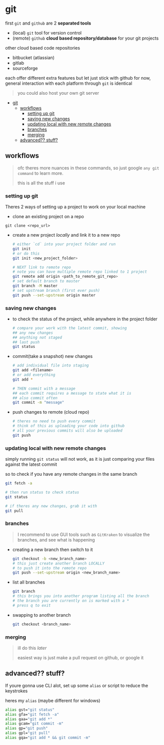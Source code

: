 
# git

first `git` and `github` are 2 **separated tools**

- (local) `git` tool for version control
- (remote) `github` **cloud based repository/database** for your git projects

other cloud based code repositories
- bitbucket (atlassian)
- gitlab
- sourceforge

each offer different extra features but let just stick with github for now, general interaction with each platform through `git` is identical
> you could also host your own git server

- [git](#git)
  - [workflows](#workflows)
    - [setting up git](#setting-up-git)
    - [saving new changes](#saving-new-changes)
    - [updating local with new remote changes](#updating-local-with-new-remote-changes)
    - [branches](#branches)
    - [merging](#merging)
  - [advanced?? stuff?](#advanced-stuff)

##  workflows

> ofc theres more nuances in these commands, so just google `any git command` to learn more.
>
> this is all the stuff i use

### setting up git

Theres 2 ways of setting up a project to work on your local machine

- clone an existing project on a repo
```
git clone <repo_url>
```

- create a new project *locally* and link it to a new repo
  ```bash
  # either `cd` into your project folder and run
  git init
  # or do this
  git init <new_project_folder>

  # NEXT link to remote repo
  # note you can have multiple remote repo linked to 1 project
  git remote add origin <path_to_remote_git_repo>
  # set default branch to master
  git branch -M master
  # set upstream branch (first ever push)
  git push --set-upstream origin master
  ```

### saving new changes

- to check the status of the project, while anywhere in the project folder
  ```bash
  # compare your work with the latest commit, showing
  ## any new changes
  ## anything not staged
  ## last push
  git status
  ```
- commit(take a snapshot) new changes
  ```bash
  # add individual file into staging
  git add <filename>
  # or add everything
  git add *

  # THEN commit with a message
  ## each commit requires a message to state what it is
  ## also commit often
  git commit -m "message"
  ```
- push changes to remote (cloud repo)
  ```bash
  # theres no need to push every commit
  # think of this as uploading your code into github
  # all your previous commits will also be uploaded
  git push
  ```

### updating local with new remote changes

simply running `git status` will not work, as it is just comparing your files against the latest commit

so to check if you have any remote changes in the same branch

```bash
git fetch -a

# then run status to check status
git status

# if theres any new changes, grab it with
git pull
```

### branches

> I recommend to use GUI tools such as `GitKraken` to visualize the branches, and see what is happening

- creating a new branch then switch to it
  ```bash
  git checkout -b <new_branch_name>
  # this just create another branch LOCALLY
  # to push it into the remote repo
  git push --set-upstream origin <new_branch_name>
  ```
- list all branches
  ```bash 
  git branch
  # this brings you into another program listing all the branch
  # the branch you are currently on is marked with a *
  # press q to exit
  ```
- swapping to another branch
  ```bash
  git checkout <branch_name>
  ```

### merging

> ill do this *later*
>
> easiest way is just make a pull request on github, or google it

## advanced?? stuff?

If youre gonna use CLI alot, set up some `alias` or script to reduce the keystrokes

heres my `alias` (maybe different for windows)
```bash
alias gst="git status"
alias gfa="git fetch -a"
alias gaa="git add *"
alias gcam="git commit -m"
alias gp="git push"
alias gpl="git pull"
alias gqa="git add * && git commit -m"
```
